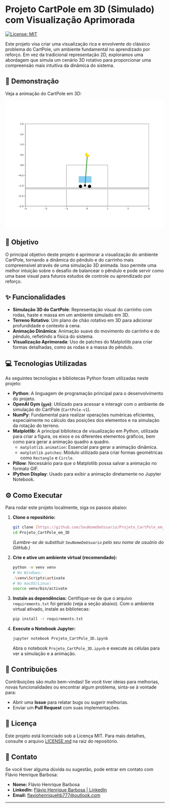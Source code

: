 # Projeto CartPole em 3D (Simulado) com Visualização Aprimorada

[![License: MIT](https://img.shields.io/badge/License-MIT-yellow.svg)](https://opensource.org/licenses/MIT)

Este projeto visa criar uma visualização rica e envolvente do clássico problema do CartPole, um ambiente fundamental no aprendizado por reforço. Em vez da tradicional representação 2D, exploramos uma abordagem que simula um cenário 3D rotativo para proporcionar uma compreensão mais intuitiva da dinâmica do sistema.

## 🚀 Demonstração

Veja a animação do CartPole em 3D:

<p align="center">
  <img src="media/cartpole_with_ground_rotating_cube.gif" alt="Animação CartPole 3D" width="700"/>
</p>

## 🎯 Objetivo

O principal objetivo deste projeto é aprimorar a visualização do ambiente CartPole, tornando a dinâmica do pêndulo e do carrinho mais compreensível através de uma simulação 3D animada. Isso permite uma melhor intuição sobre o desafio de balancear o pêndulo e pode servir como uma base visual para futuros estudos de controle ou aprendizado por reforço.

## ✨ Funcionalidades

* **Simulação 3D do CartPole**: Representação visual do carrinho com rodas, haste e massa em um ambiente simulado em 3D.
* **Terreno Rotativo**: Um plano de chão rotativo em 3D para adicionar profundidade e contexto à cena.
* **Animação Dinâmica**: Animação suave do movimento do carrinho e do pêndulo, refletindo a física do sistema.
* **Visualização Aprimorada**: Uso de patches do Matplotlib para criar formas detalhadas, como as rodas e a massa do pêndulo.

## 💻 Tecnologias Utilizadas

As seguintes tecnologias e bibliotecas Python foram utilizadas neste projeto:

* **Python**: A linguagem de programação principal para o desenvolvimento do projeto.
* **OpenAI Gym (`gym`)**: Utilizado para acessar e interagir com o ambiente de simulação do CartPole (`CartPole-v1`).
* **NumPy**: Fundamental para realizar operações numéricas eficientes, especialmente no cálculo das posições dos elementos e na simulação da rotação do terreno.
* **Matplotlib**: A principal biblioteca de visualização em Python, utilizada para criar a figura, os eixos e os diferentes elementos gráficos, bem como para gerar a animação quadro a quadro.
    * `matplotlib.animation`: Essencial para gerar a animação dinâmica.
    * `matplotlib.patches`: Módulo utilizado para criar formas geométricas como `Rectangle` e `Circle`.
* **Pillow**: Necessário para que o Matplotlib possa salvar a animação no formato GIF.
* **IPython Display**: Usado para exibir a animação diretamente no Jupyter Notebook.

## ⚙️ Como Executar

Para rodar este projeto localmente, siga os passos abaixo:

1.  **Clone o repositório:**
    ```bash
    git clone [https://github.com/SeuNomeDeUsuario/Projeto_CartPole_em_3D.git](https://github.com/SeuNomeDeUsuario/Projeto_CartPole_em_3D.git)
    cd Projeto_CartPole_em_3D
    ```
    *(Lembre-se de substituir `SeuNomeDeUsuario` pelo seu nome de usuário do GitHub.)*

2.  **Crie e ative um ambiente virtual (recomendado):**
    ```bash
    python -m venv venv
    # No Windows:
    .\venv\Scripts\activate
    # No macOS/Linux:
    source venv/bin/activate
    ```

3.  **Instale as dependências:**
    Certifique-se de que o arquivo `requirements.txt` foi gerado (veja a seção abaixo). Com o ambiente virtual ativado, instale as bibliotecas:
    ```bash
    pip install -r requirements.txt
    ```

4.  **Execute o Notebook Jupyter:**
    ```bash
    jupyter notebook Projeto_CartPole_3D.ipynb
    ```
    Abra o notebook `Projeto_CartPole_3D.ipynb` e execute as células para ver a simulação e a animação.

## 🤝 Contribuições

Contribuições são muito bem-vindas! Se você tiver ideias para melhorias, novas funcionalidades ou encontrar algum problema, sinta-se à vontade para:

* Abrir uma **Issue** para relatar bugs ou sugerir melhorias.
* Enviar um **Pull Request** com suas implementações.

## 📄 Licença

Este projeto está licenciado sob a Licença MIT. Para mais detalhes, consulte o arquivo [LICENSE.md](LICENSE.md) na raiz do repositório.

## 📧 Contato

Se você tiver alguma dúvida ou sugestão, pode entrar em contato com Flávio Henrique Barbosa:

* **Nome:** Flávio Henrique Barbosa
* **LinkedIn:** [Flávio Henrique Barbosa | LinkedIn](https://www.linkedin.com/in/fl%C3%A1vio-henrique-barbosa-38465938)
* **Email:** flaviohenriquehb777@outlook.com

---
